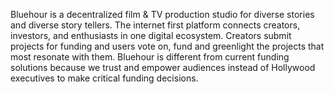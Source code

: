 Bluehour is a decentralized film & TV production studio for diverse stories and diverse story tellers. The internet first platform connects creators, investors, and enthusiasts in one digital ecosystem. Creators submit projects for funding and users vote on, fund and greenlight the projects that most resonate with them. Bluehour is different from current funding solutions because we trust and empower audiences instead of Hollywood executives to make critical funding decisions.
